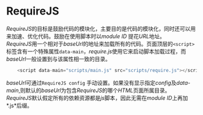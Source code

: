 # RequireJS #
  
*RequireJS*的目标是鼓励代码的模块化，主要目的是代码的模块化，同时还可以用来加速、优化代码。鼓励在使用脚本时以*module ID* 提花*URL*地址。  
*RequireJS*用一个相对于*baseUrl*的地址来加载所有的代码。页面顶层的`<script>`标签含有一个特殊属性`data-main`，*require.js*使用它来启动脚本加载过程，而*baseUrl*一般设置到与该属性相一致的目录。   
```Javascript
	<script data-main="scripts/main.js" src="scripts/require.js"></script>
```  
  
*baseUrl*可通过`RequireJS config` 手动设置。如果没有显示指定*config*及*data-main*,则默认的*baseUrl*为包含*RequireJS*的哪个*HTML*页面所属目录。  
*RequireJS*默认假定所有的依赖资源都是*js*脚本，因此无需在*module ID*上再加*.js*后缀。